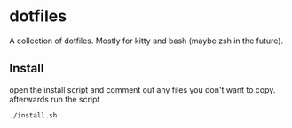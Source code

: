 # dotfiles

A collection of dotfiles. Mostly for kitty and bash (maybe zsh in the future).

## Install

open the install script and comment out any files you don't want to copy.
afterwards run the script
```
./install.sh
```
